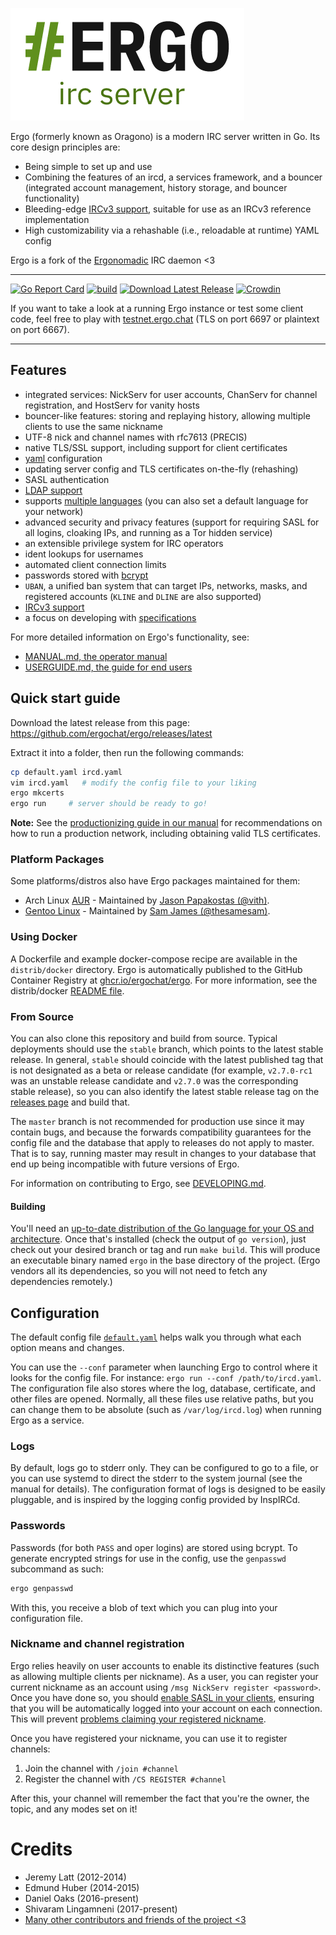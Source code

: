 ![Ergo logo](docs/logo.png)

Ergo (formerly known as Oragono) is a modern IRC server written in Go. Its core design principles are:

* Being simple to set up and use
* Combining the features of an ircd, a services framework, and a bouncer (integrated account management, history storage, and bouncer functionality)
* Bleeding-edge [IRCv3 support](https://ircv3.net/software/servers.html), suitable for use as an IRCv3 reference implementation
* High customizability via a rehashable (i.e., reloadable at runtime) YAML config

Ergo is a fork of the [Ergonomadic](https://github.com/jlatt/ergonomadic) IRC daemon <3

---

[![Go Report Card](https://goreportcard.com/badge/github.com/ergochat/ergo)](https://goreportcard.com/report/github.com/ergochat/ergo)
[![build](https://github.com/ergochat/ergo/actions/workflows/build.yml/badge.svg)](https://github.com/ergochat/ergo/actions/workflows/build.yml)
[![Download Latest Release](https://img.shields.io/badge/downloads-latest%20release-green.svg)](https://github.com/ergochat/ergo/releases/latest)
[![Crowdin](https://d322cqt584bo4o.cloudfront.net/ergochat/localized.svg)](https://crowdin.com/project/ergochat)

If you want to take a look at a running Ergo instance or test some client code, feel free to play with [testnet.ergo.chat](https://testnet.ergo.chat/) (TLS on port 6697 or plaintext on port 6667).

---


## Features

* integrated services: NickServ for user accounts, ChanServ for channel registration, and HostServ for vanity hosts
* bouncer-like features: storing and replaying history, allowing multiple clients to use the same nickname
* UTF-8 nick and channel names with rfc7613 (PRECIS)
* native TLS/SSL support, including support for client certificates
* [yaml](https://yaml.org/) configuration
* updating server config and TLS certificates on-the-fly (rehashing)
* SASL authentication
* [LDAP support](https://github.com/ergochat/ergo-ldap)
* supports [multiple languages](https://crowdin.com/project/ergochat) (you can also set a default language for your network)
* advanced security and privacy features (support for requiring SASL for all logins, cloaking IPs, and running as a Tor hidden service)
* an extensible privilege system for IRC operators
* ident lookups for usernames
* automated client connection limits
* passwords stored with [bcrypt](https://godoc.org/golang.org/x/crypto)
* `UBAN`, a unified ban system that can target IPs, networks, masks, and registered accounts (`KLINE` and `DLINE` are also supported)
* [IRCv3 support](https://ircv3.net/software/servers.html)
* a focus on developing with [specifications](https://ergo.chat/specs.html)

For more detailed information on Ergo's functionality, see:

* [MANUAL.md, the operator manual](https://github.com/ergochat/ergo/blob/stable/docs/MANUAL.md)
* [USERGUIDE.md, the guide for end users](https://github.com/ergochat/ergo/blob/stable/docs/USERGUIDE.md)

## Quick start guide

Download the latest release from this page: https://github.com/ergochat/ergo/releases/latest

Extract it into a folder, then run the following commands:

```sh
cp default.yaml ircd.yaml
vim ircd.yaml   # modify the config file to your liking
ergo mkcerts
ergo run     # server should be ready to go!
```

**Note:** See the [productionizing guide in our manual](https://github.com/ergochat/ergo/blob/stable/docs/MANUAL.md#productionizing-with-systemd) for recommendations on how to run a production network, including obtaining valid TLS certificates.

### Platform Packages

Some platforms/distros also have Ergo packages maintained for them:

* Arch Linux [AUR](https://aur.archlinux.org/packages/ergochat/) - Maintained by [Jason Papakostas (@vith)](https://github.com/vith).
* [Gentoo Linux](https://packages.gentoo.org/packages/net-irc/ergo) - Maintained by [Sam James (@thesamesam)](https://github.com/thesamesam).

### Using Docker

A Dockerfile and example docker-compose recipe are available in the `distrib/docker` directory. Ergo is automatically published
to the GitHub Container Registry at [ghcr.io/ergochat/ergo](https://ghcr.io/ergochat/ergo). For more information, see the distrib/docker
[README file](https://github.com/ergochat/ergo/blob/master/distrib/docker/README.md).

### From Source

You can also clone this repository and build from source. Typical deployments should use the `stable` branch, which points to the latest stable release. In general, `stable` should coincide with the latest published tag that is not designated as a beta or release candidate (for example, `v2.7.0-rc1` was an unstable release candidate and `v2.7.0` was the corresponding stable release), so you can also identify the latest stable release tag on the [releases page](https://github.com/ergochat/ergo/releases) and build that.

The `master` branch is not recommended for production use since it may contain bugs, and because the forwards compatibility guarantees for the config file and the database that apply to releases do not apply to master. That is to say, running master may result in changes to your database that end up being incompatible with future versions of Ergo.

For information on contributing to Ergo, see [DEVELOPING.md](https://github.com/ergochat/ergo/blob/master/DEVELOPING.md).

#### Building

You'll need an [up-to-date distribution of the Go language for your OS and architecture](https://golang.org/dl/). Once that's installed (check the output of `go version`), just check out your desired branch or tag and run `make build`. This will produce an executable binary named `ergo` in the base directory of the project. (Ergo vendors all its dependencies, so you will not need to fetch any dependencies remotely.)

## Configuration

The default config file [`default.yaml`](default.yaml) helps walk you through what each option means and changes.

You can use the `--conf` parameter when launching Ergo to control where it looks for the config file. For instance: `ergo run --conf /path/to/ircd.yaml`. The configuration file also stores where the log, database, certificate, and other files are opened. Normally, all these files use relative paths, but you can change them to be absolute (such as `/var/log/ircd.log`) when running Ergo as a service.

### Logs

By default, logs go to stderr only. They can be configured to go to a file, or you can use systemd to direct the stderr to the system journal (see the manual for details). The configuration format of logs is designed to be easily pluggable, and is inspired by the logging config provided by InspIRCd.

### Passwords

Passwords (for both `PASS` and oper logins) are stored using bcrypt. To generate encrypted strings for use in the config, use the `genpasswd` subcommand as such:

```sh
ergo genpasswd
```

With this, you receive a blob of text which you can plug into your configuration file.

### Nickname and channel registration

Ergo relies heavily on user accounts to enable its distinctive features (such as allowing multiple clients per nickname). As a user, you can register your current nickname as an account using `/msg NickServ register <password>`. Once you have done so, you should [enable SASL in your clients](https://libera.chat/guides/sasl), ensuring that you will be automatically logged into your account on each connection. This will prevent [problems claiming your registered nickname](https://github.com/ergochat/ergo/blob/master/docs/MANUAL.md#nick-equals-account).

Once you have registered your nickname, you can use it to register channels:

1. Join the channel with `/join #channel`
2. Register the channel with `/CS REGISTER #channel`

After this, your channel will remember the fact that you're the owner, the topic, and any modes set on it!


# Credits

* Jeremy Latt (2012-2014)
* Edmund Huber (2014-2015)
* Daniel Oaks (2016-present)
* Shivaram Lingamneni (2017-present)
* [Many other contributors and friends of the project <3](https://github.com/ergochat/ergo/blob/master/CHANGELOG.md)
